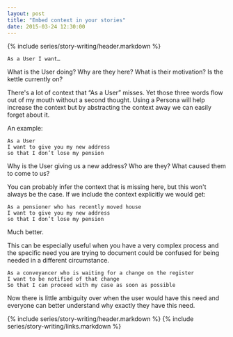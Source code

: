 ```yaml
---
layout: post
title: "Embed context in your stories"
date: 2015-03-24 12:30:00
---
```


{% include series/story-writing/header.markdown %}

    As a User I want…

What is the User doing? Why are they here? What is their motivation? Is the
kettle currently on?

There's a lot of context that “As a User” misses. Yet those three words flow out
of my mouth without a second thought. Using a Persona will help increase the
context but by abstracting the context away we can easily forget about it.

An example:

    As a User
    I want to give you my new address
    so that I don’t lose my pension

Why is the User giving us a new address? Who are they? What caused them to come
to us?

You can probably infer the context that is missing here, but this won't always
be the case. If we include the context explicitly we would get:

    As a pensioner who has recently moved house
    I want to give you my new address
    so that I don’t lose my pension

Much better.

This can be especially useful when you have a very complex process and the
specific need you are trying to document could be confused for being needed in a
different circumstance.

    As a conveyancer who is waiting for a change on the register
    I want to be notified of that change
    So that I can proceed with my case as soon as possible

Now there is little ambiguity over when the user would have this need and
everyone can better understand why exactly they have this need.

{% include series/story-writing/header.markdown %}
{% include series/story-writing/links.markdown %}
